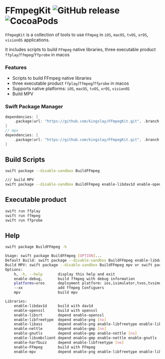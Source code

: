 # FFmpegKit ![GitHub release](https://img.shields.io/badge/release-v5.1-blue.svg) ![CocoaPods](https://img.shields.io/cocoapods/v/ffmpeg-kit-ios-min) 

`FFmpegKit` is a collection of tools to use `FFmpeg` in `iOS`, `macOS`, `tvOS`, `xrOS`, `visionOS`  applications.

It includes scripts to build `FFmpeg` native libraries, three executable product `ffplay`/`ffmpeg`/`ffprobe` in macos

### Features
- Scripts to build FFmpeg native libraries
- three executable product `ffplay`/`ffmpeg`/`ffprobe` in macos
- Supports native platforms: `iOS`, `macOS`, `tvOS`, `xrOS`, `visionOS`
- Build MPV

### Swift Package Manager

```swift
dependencies: [
    .package(url: "https://github.com/kingslay/FFmpegKit.git", .branch("main"))
]
// mpv
dependencies: [
    .package(url: "https://github.com/kingslay/FFmpegKit.git", .branch("mpv"))
]
```

## Build Scripts
```bash
swift package --disable-sandbox BuildFFmpeg

/// build MPV
swift package --disable-sandbox BuildFFmpeg enable-libdav1d enable-openssl enable-libsrt enable-libfreetype enable-libfribidi enable-harfbuzz enable-libass enable-mpv platforms=macos
```
## Executable product
```bash
swift run ffplay
swift run ffmpeg
swift run ffprobe
```
## Help 
```bash
swift package BuildFFmpeg -h
```

```bash
Usage: swift package BuildFFmpeg [OPTION]...
Default Build: swift package --disable-sandbox BuildFFmpeg enable-libdav1d enable-openssl enable-libsrt enable-FFmpeg
Build MPV: swift package --disable-sandbox BuildFFmpeg mpv or swift package --disable-sandbox BuildFFmpeg enable-libdav1d enable-openssl enable-libsrt enable-png enable-libfreetype enable-libfribidi enable-harfbuzz enable-libass enable-FFmpeg enable-mpv
Options:
    h, -h, --help       display this help and exit
    enable-debug,       build ffmpeg with debug information
    platforms=xros      deployment platform: ios,isimulator,tvos,tvsimulator,macos,maccatalyst,xros,xrsimulator,watchos,watchsimulator,
    --xx                add ffmpeg Configuers
    mpv                 build mpv

Libraries:
    enable-libdav1d     build with dav1d
    enable-openssl      build with openssl
    enable-libsrt       depend enable-openssl
    enable-libfreetype  depend enable-png [no]
    enable-libass       depend enable-png enable-libfreetype enable-libfribidi enable-harfbuzz [no]
    enable-nettle       depend enable-gmp [no]
    enable-gnutls       depend enable-gmp enable-nettle [no]
    enable-libsmbclient depend enable-gmp enable-nettle enable-gnutls [no]
    enable-harfbuzz     depend enable-libfreetype [no]
    enable-FFmpeg       build with FFmpeg
    enable-mpv          depend enable-png enable-libfreetype enable-libfribidi enable-harfbuzz enable-libass [no]
```
